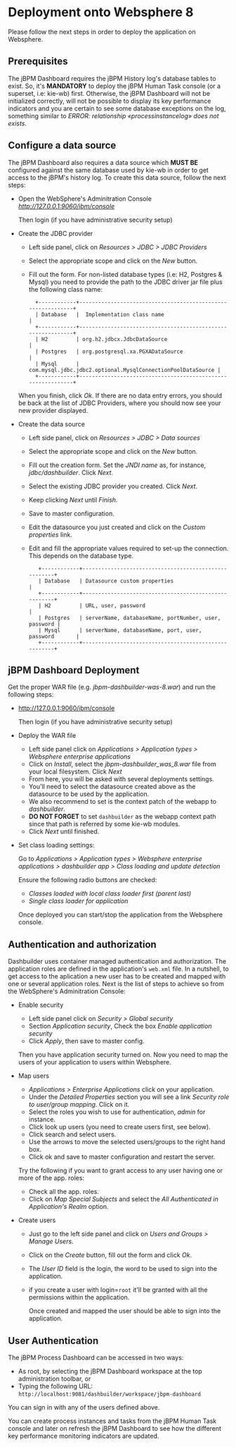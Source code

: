 Deployment onto Websphere 8
=============================

Please follow the next steps in order to deploy the application on Websphere.

Prerequisites
--------------------------------

The jBPM Dashboard requires the jBPM History log's database tables to exist. So, it's **MANDATORY** to deploy the
jBPM Human Task console (or a superset, i.e: kie-wb) first. Otherwise, the jBPM Dashboard will not be initialized
correctly, will not be possible to display its key performance indicators and you are certain to see some database
exceptions on the log, something similar to _ERROR: relationship «processinstancelog» does not exists_.


Configure a data source
--------------------------------

The jBPM Dashboard also requires a data source which **MUST BE** configured against the same database used by kie-wb
in order to get access to the jBPM's history log. To create this data source, follow the next steps:

* Open the WebSphere's Adminitration Console _http://127.0.0.1:9060/ibm/console_

   Then login (if you have administrative security setup)

* Create the JDBC provider

  - Left side panel, click on _Resources > JDBC > JDBC Providers_
  - Select the appropriate scope and click on the _New_ button.
  - Fill out the form. For non-listed database types (i.e: H2, Postgres & Mysql) you need to provide the path to the JDBC driver jar file plus the following class name:

          +------------+-------------------------------------------------------------+
          | Database   |  Implementation class name                                  |
          +------------+-------------------------------------------------------------+
          | H2         | org.h2.jdbcx.JdbcDataSource                                 |
          | Postgres   | org.postgresql.xa.PGXADataSource                            |
          | Mysql      | com.mysql.jdbc.jdbc2.optional.MysqlConnectionPoolDataSource |
          +------------+-------------------------------------------------------------+

   When you finish, click _Ok_. If there are no data entry errors, you should be back at the list of JDBC Providers, where you should now see your new provider displayed.

* Create the data source

  - Left side panel, click on _Resources > JDBC > Data sources_
  - Select the appropriate scope and click on the _New_ button.
  - Fill out the creation form. Set the _JNDI name_ as, for instance, _jdbc/dashbuilder_. Click _Next_.
  - Select the existing JDBC provider you created. Click _Next_.
  - Keep clicking _Next_ until _Finish_.
  - Save to master configuration.
  - Edit the datasource you just created and click on the _Custom properties_ link.
  - Edit and fill the appropriate values required to set-up the connection. This depends on the database type.

           +------------+------------------------------------------------------+
           | Database   | Datasource custom properties                         |
           +------------+------------------------------------------------------+
           | H2         | URL, user, password                                  |
           | Postgres   | serverName, databaseName, portNumber, user, password |
           | Mysql      | serverName, databaseName, port, user, password       |
           +------------+------------------------------------------------------+


jBPM Dashboard Deployment
----------------------------

Get the proper WAR file (e.g. _jbpm-dashbuilder-was-8.war_) and run the following steps:

* http://127.0.0.1:9060/ibm/console

    Then login (if you have administrative security setup)

* Deploy the WAR file

  - Left side panel click on *Applications > Application types > Websphere enterprise applications*
  - Click on _Install_, select the *jbpm-dashbuilder_was_8.war* file from your local filesystem. Click _Next_
  - From here, you will be asked with several deployments settings.
  - You'll need to select the datasource created above as the datasource to be used by the application.
  - We also recommend to set is the context patch of the webapp to _dashbuilder_.
  - **DO NOT FORGET** to set <code>dashbuilder</code> as the webapp context path since that path is referred by some kie-wb modules.
  - Click _Next_ until finished.

* Set class loading settings:

   Go to _Applications > Application types > Websphere enterprise applications > dashbuilder app > Class loading and update detection_

   Ensure the following radio buttons are checked:

   - _Classes loaded with local class loader first (parent last)_
   - _Single class loader for application_

  Once deployed you can start/stop the application from the Websphere console.


Authentication and authorization
---------------------------------

Dashbuilder uses container managed authentication and authorization. The application roles are defined in the application's
<code>web.xml</code> file. In a nutshell, to get access to the aplication a new user has to be created and mapped with one
or several application roles. Next is the list of steps to achieve so from the WebSphere's Adminitration Console:

* Enable security

  - Left side panel click on *Security > Global security*
  - Section *Application security*, Check the box *Enable application security*
  - Click *Apply*, then save to master config.

   Then you have application security turned on. Now you need to map the users of your application to users within Websphere.

* Map users

  - _Applications > Enterprise Applications_ click on your application.
  - Under the _Detailed Properties_ section you will see a link _Security role to user/group mapping_. Click on it.
  - Select the roles you wish to use for authentication, _admin_ for instance.
  - Click look up users (you need to create users first, see below).
  - Click search and select users.
  - Use the arrows to move the selected users/groups to the right hand box.
  - Click ok and save to master configuration and restart the server.

   Try the following if you want to grant access to any user having one or more of the app. roles:

   - Check all the app. roles.
   - Click on _Map Special Subjects_ and select the _All Authenticated in Application's Realm_ option.

* Create users

  - Just go to the left side panel and click on *Users and Groups > Manage Users*.
  - Click on the _Create_ button, fill out the form and click _Ok_.
  - The _User ID_ field is the login, the word to be used to sign into the application.
  - if you create a user with login=<code>root</code> it'll be granted with all the permissions within the application.

    Once created and mapped the user should be able to sign into the application.


User Authentication
--------------------------

The jBPM Process Dashboard can be accessed in two ways:

* As root, by selecting the jBPM Dashboard workspace at the top administration toolbar, or
* Typing the following URL: <code>http://localhost:9081/dashbuilder/workspace/jbpm-dashboard</code>

You can sign in with any of the users defined above.

You can create process instances and tasks from the jBPM Human Task console and later on refresh the jBPM Dashboard to
see how the different key performance monitoring indicators are updated.
